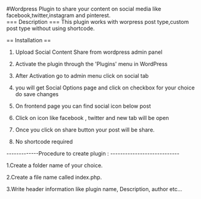 #Wordpress Plugin to share your content on social media like facebook,twitter,instagram and pinterest.    
   === Description ===
This plugin works with worpress post type,custom post type without using shortcode.

== Installation ==

1. Upload Social Content Share from wordpress admin panel

2. Activate the plugin through the 'Plugins' menu in WordPress

3. After Activation go to admin menu click on social tab 

4. you will get Social Options page and click on checkbox for your choice do save changes

3. On frontend page you can find social icon below post 

4. Click on icon like facebook , twitter and new tab will be open

5. Once you click on share button your post will be share.

6. No shortcode required

-------------Procedure to create plugin : ----------------------------

 1.Create a folder name of your choice.
 
 2.Create a file name called index.php.
 
 3.Write header information like plugin name, Description, author etc...
    
   
